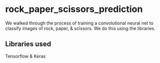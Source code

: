 # rock_paper_scissors_prediction
We walked through the process of training a convolutional neural net to classify images of rock, paper, &amp; scissors. We do this using the libraries. 
## Libraries used
Tensorflow &amp; Keras
